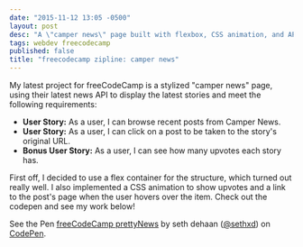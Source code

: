 ```yaml
---
date: "2015-11-12 13:05 -0500"
layout: post
desc: "A \"camper news\" page built with flexbox, CSS animation, and API calls for a freeCodeCamp challenge."
tags: webdev freecodecamp
published: false
title: "freecodecamp zipline: camper news"
---
```


My latest project for freeCodeCamp is a stylized "camper news" page, using their latest news API to display the latest stories and meet the following requirements:

- **User Story:** As a user, I can browse recent posts from Camper News.
- **User Story:** As a user, I can click on a post to be taken to the story's original URL.
- **Bonus User Story:** As a user, I can see how many upvotes each story has.

First off, I decided to use a flex container for the structure, which turned out really well. I also implemented a CSS animation to show upvotes and a link to the post's page when the user hovers over the item. Check out the codepen and see my work below!

<p data-height="382" data-theme-id="0" data-slug-hash="vNQPdr" data-default-tab="result" data-user="sethxd" data-preview="true" class='codepen'>See the Pen <a href='http://codepen.io/sethxd/pen/vNQPdr/'>freeCodeCamp prettyNews</a> by seth dehaan (<a href='http://codepen.io/sethxd'>@sethxd</a>) on <a href='http://codepen.io'>CodePen</a>.</p>
<script src="//assets.codepen.io/assets/embed/ei.js"> </script>
